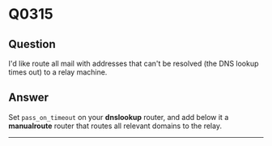 Q0315
=====

Question
--------

I'd like route all mail with addresses that can't be resolved (the DNS
lookup times out) to a relay machine.

Answer
------

Set `pass_on_timeout` on your **dnslookup** router, and add below it a
**manualroute** router that routes all relevant domains to the relay.

* * * * *
